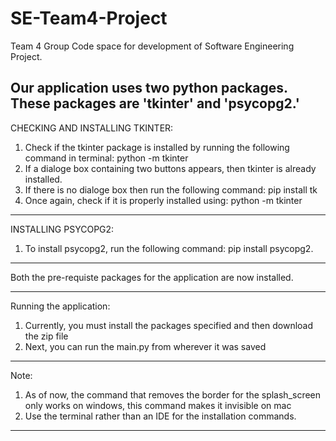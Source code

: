 # SE-Team4-Project
Team 4 Group Code space for development of Software Engineering Project.

Our application uses two python packages. These packages are 'tkinter' and 'psycopg2.'
------------------------------------------------------------------------
CHECKING AND INSTALLING TKINTER:
1) Check if the tkinter package is installed by running the following command in terminal: python -m tkinter
2) If a dialoge box containing two buttons appears, then tkinter is already installed.
3) If there is no dialoge box then run the following command: pip install tk
4) Once again, check if it is properly installed using: python -m tkinter
------------------------------------------------------------------------
INSTALLING PSYCOPG2:

1) To install psycopg2, run the following command: pip install psycopg2.
------------------------------------------------------------------------


Both the pre-requiste packages for the application are now installed.


------------------------------------------------------------------------
Running the application:

1) Currently, you must install the packages specified and then download the zip file
2) Next, you can run the main.py from wherever it was saved


------------------------------------------------------------------------
Note:

1) As of now, the command that removes the border for the splash_screen only works on windows, this command makes it invisible on mac
2) Use the terminal rather than an IDE for the installation commands.


------------------------------------------------------------------------
